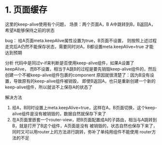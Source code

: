 # 1. 页面缓存
这里的keep-alive使用有个问题，
场景：两个页面A，B
A中跳转到B，B返回A，希望A能够保持之前的状态

bug：
给A页面meta.keepAlive属性设置为true，B页面不设置，
则按照上述过程走完后A仍然不能保存状态，需要同时对A，B都设置meta.keepAlive=true
才能达到预期

分析
代码中是同过v-if来判断是否使用keep-alive组件，如果A设置了keepAlive，
而B不设置，相当于A跳B的过程是要先销毁keep-alive组件的，然后创建一个不被keep-alive组件包裹的component
原因就很清楚了：因为B没有设置，导致原有的keep-alive组件被销毁，
即使B返回A，也只是重新创建一个新的keep-alive组件，所以就谈不上保存A的状态了

解决方法
1. 给A，B同时设置上meta.keepAlive=true，这样在A，B页面切换，这个keep-alive组件是没有被销毁的，数据自然就保存下来了
2. 在A页面里嵌套一个router-view，把B页面配置成A的子路由，相当与A跳转到B，就是打开了B这个组件，A页面是没有
被销毁的，状态自然也保存下来了，同时又可以用router上的方法进行跳转，弥补了单纯用组件不能使用
router方法的不足